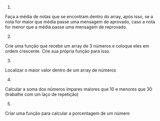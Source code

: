 1)
Faça a média de notas que se encontram dentro do array, após isso, se a nota 
for maior que média passe uma mensagem de aprovado, caso a nota for menor que
a média passe uma mensagem de reprovado.

2) 
Crie uma função que recebe um array de 3 números e coloque eles em ordem crescente. Crie sua própria função para isso.

3) 
Localizar o maior valor dentro de um array de números 

4)
Calcular a soma dos números impares maiores que 10 e menores que 30 
(trabalhe com um laço de repetição)

5)
Criar uma função para calcular a porcentagem de um número
